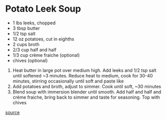 # Potato Leek Soup

* 1 lbs leeks, chopped
* 3 tbsp butter
* 1/2 tsp salt
* 12 oz potatoes, cut in eighths
* 2 cups broth
* 2/3 cup half and half
* 1/3 cup crème fraiche (optional)
* chives (optional)

1. Heat butter in large pot over medium high. Add leeks and 1/2 tsp salt until softened \~3 minutes. Reduce heat to medium, cook for 30-40 minutes, stirring occasionally until soft and paste like
1. Add potatoes and broth, adjust to simmer. Cook until soft, \~30 minutes
1. Blend soup with immersion blender until smooth. Add half and half and crème fraiche, bring back to simmer and taste for seasoning. Top with chives

[source](https://www.youtube.com/watch?time_continue=2&v=WCUBhS42eTg&feature=emb_logo)
